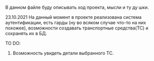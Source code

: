 В данном файле буду описывать ход проекта, мысли и ту ду шки. 

23.10.2021
На данный момент в проекте реализована система аутентификации, есть гарды (ну во всяком случае
что-то на них похожее), возможности создавать транспортные средства(ТС) и сохранять их в БД.


TO DO:
1) Возможность увидеть детали выбранного ТС. 